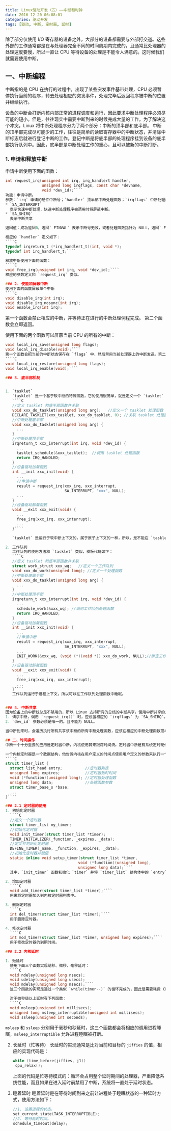 ```yaml
---
title: Linux驱动开发（五）——中断和时钟
date: 2016-12-20 06:08:01
categories: 驱动开发
tags: [驱动, 中断, 定时器, 延时]
---
```

除了部分仅使用 I/O 寄存器的设备之外，大部分的设备都需要与外部打交道。这些外部的工作通常都是在与处理器完全不同的时间周期内完成的，且通常比处理器的处理速度要慢，所以一直让 CPU 等待设备的处理是不能令人满意的。这时候我们就需要使用中断。
<!--more-->



## 一、中断编程
中断指的是 CPU 在执行的过程中，出现了某些突发事件基带处理，CPU 必须暂停执行当前的程序，转去处理相应的突发事件，处理完毕后返回程序被中断的位置并继续执行。

设备的中断会打断内核内部正常的进程调度和运行，因此要求中断处理程序必须尽可能的短小。但是，往往现实中需要中断到来的时候完成大量的工作。为了解决这个冲突，Linux 将中断处理程序分为了两个部分：中断的顶半部和底半部。
中断的顶半部完成尽可能少的工作，往往是简单的读取寄存器中的中断状态，并清除中断标志后就进行登记中断的工作。登记中断是将底半部的处理程序挂到设备的底半部执行队列中。因此，底半部是中断处理工作的重心，且可以被新的中断打断。

### 1. 申请和释放中断
申请中断使用下面的函数：
````C
int request_irq(unsigned int irq, irq_handlert handler, 
                unsigned long irqflags, const char *devname,
                void *dev_id);````
功能：申请中断。
参数：`irq` 申请的硬件中断号；`handler` 顶半部中断处理函数；`irqflags` 中断处理的属性；`devname` 用来显示中断拥有者；`dev_id` 传递给`handler` 用于中断共享的中断信号线。`irqflags` 可能的值有：
* `SA_INTERRUPT`
  表示快速中断处理，快速中断处理程序被调用时将屏蔽中断。
* `SA_SHIRQ`
  表示中断共享

返回值：成功返回0，返回`-EINVAL` 表示中断号无效，或者处理函数指针为 NULL，返回`-EBUSY` 表示中断已经被占用。

相应的 `handler` 定义如下：
````C
typedef irqreturn_t (*irq_handlert_t)(int, void *);
typedef int irq_handlert_t;````

释放中断使用下面的函数：
````C
void free_irq(unsigned int irq, void *dev_id);````
相应的参数定义和 `request_irq` 类似。

### 2. 使能和屏蔽中断
使用下面的函数屏蔽单个中断
````C
void disable_irq(int irq);
void disable_irq_nosync(int irq);
void enable_irq(int irq);
````
第一个函数会禁止相应的中断，并等待正在进行的中断处理例程完成。
第二个函数会立即返回。

使用下面的两个函数可以屏蔽当前 CPU 的所有的中断：
````C
void local_irq_save(unsigned long flags);
void local_irq_disable(void);````
第一个函数会把当前的中断状态保存在 `flags` 中，然后禁用当前处理器上的中断发送。第二个函数直接禁用所有的中断。相应的恢复函数是：
````C
void local_irq_restore(unsigned long flags);
void local_irq_enable(void);````

### 3. 底半部机制


1. `tasklet`
   `tasklet` 是一个基于软中断的特殊函数，它的使用很简单，就是定义一个 `tasklet` 和它的处理函数，并将他们两个关联起来。相应的模板代码如下：
   ````C
   //定义 tasklet 和底半部函数并关联
   void xxx_do_tasklet(unsigned long arg);   //定义一个 tasklet 处理函数
   DECLARE_TASKLET(xxx_tasklet, xxx_do_tasklet, 0); //关联 tasklet 处理函数
   //中断处理底半部
   void xxx_do_tasklet(unsigned long arg) {
     ...
   }
   //中断处理顶半部
   irqreturn_t xxx_interrupt(int irq, void *dev_id) {
     ...
     tasklet_schedule(&xxx_tasklet);  //调用 tasklet 处理函数
     return IRQ_HANDLED;
   }
   //设备驱动加载函数
   int __init xxx_init(void) {
     ...
     //申请中断
     result = request_irq(xxx_irq, xxx_interrupt,
                          SA_INTERRUPT, "xxx", NULL);
     ...
   }
   //设备驱动卸载函数
   void __exit xxx_exit(void) {
     ...
     free_irq(xxx_irq, xxx_interrupt);
     ...
   }````

   `tasklet` 是运行于软中断上下文的，属于原子上下文的一种，所以，是不能在 `tasklet` 处理函数中睡眠的。

2. 工作队列
   工作队列的使用方法和 `tasklet` 类似，模板代码如下：
   ````C
   //定义 tasklet 和底半部函数并关联
   struct work_struct xxx_wq;   //定义一个工作队列
   void xxx_do_work(unsigned long); //定义一个处理函数
   //中断处理底半部
   void xxx_do_tasklet(unsigned long arg) {
     ...
   }
   //中断处理顶半部
   irqreturn_t xxx_interrupt(int irq, void *dev_id) {
     ...
     schedule_work(&xxx_wq); //调用工作队列处理函数
     return IRQ_HANDLED;
   }
   //设备驱动加载函数
   int __init xxx_init(void) {
     ...
     //申请中断
     result = request_irq(xxx_irq, xxx_interrupt,
                          SA_INTERRUPT, "xxx", NULL);
     ...
     INIT_WORK(&xxx_wq, (void (*)(void *)) xxx_do_work, NULL);//绑定工作队列和处理函数
   }
   //设备驱动卸载函数
   void __exit xxx_exit(void) {
     ...
     free_irq(xxx_irq, xxx_interrupt);
     ...
   }````
   工作队列运行于进程上下文，所以可以在工作队列处理函数中睡眠。


### 4. 中断共享
因为设备上的中断线总是不够用的，所以 Linux 支持所有的总线的中断共享。使用中断共享的方法和之前介绍的类似，有几点不同：
1. 请求中断，调用 `request_irq()` 时，应设置相应的 `irqflags` 为 `SA_SHIRQ`。
2. `dev_id` 参数必须是唯一的。且不能为 NULL。

当中断到来时，会遍历执行所有共享该中断的所有中断处理函数，应该在相应的中断处理函数顶半部中根据传入的 `dev_id` 值判断是否为当前设备的中断，是应返回 `IRQ_HANDLED` ，如果不是则返回 `IRQ_NONE`。

## 二、时间操作
中断一个十分重要的应用是定时器中断，内核使用其来跟踪时间流。定时器中断是有系统定时硬件以周期性的间隔产生，这个间隔是内核根据 `HZ` 的值来决定的。每次当内核定时器发生中断时，内核内部计数器就加1，这个计数器的值在系统引导的时候设置为0，因此它的值就是系统启动以来的时钟滴答数。这个值保存在一个 64 位的变量 `jiffies_64` 中，但我们更多使用的是一个 `jiffies` 变量。

一个内核定时器是一个数据结构，他告诉内核在用户定义的时间点使用用户定义的参数来执行一个用户定义的函数。它的结构如下：
````C
struct timer_list {
  struct list_head entry;          //定时器列表
  unsigned long expires;           //定时器到时时间
  void (*function)(unsigned long); //定时器处理函数
  unsigned long data;              //处理函数参数
  struct timer_base_s *base;
  ...
}````

### 2.1 定时器的使用
1. 初始化定时器
  ````C
  //定义一个定时器
  struct timer_list my_timer;
  //初始化定时器   
  void init_timer(struct timer_list *timer);
  TIMER_INITIALIZER(_function, _expires, _data);
  //定义并初始化定时器
  DEFINE_TIMER(_name, _function, _expires, _data);
  //初始化定时器并赋值
  static inline void setup_timer(struct timer_list *timer,
                                void (*function)(unsigned long),
                                unsigned long data);````
  其中，`init_timer` 函数初始化 `timer` 并将 `timer_list` 结构体中的 `entry` 的 `next` 设置为 NULL，将 `base` 赋值。

2. 增加定时器
  ````C
  void add_timer(struct timer_list *timer);````
  用来将定时器加入到内核定时器列表中。

3. 删除定时器
  ````C
  int del_timer(struct timer_list *timer);````
  用于删除定时器。

4. 修改定时器
  ````C
  int mod_timer(struct timer_list *timer, unsigned long expires);````
  用于修改定时器的到期时间。

### 2.2 内核延时

1. 短延时
  使用下面三个函数实现纳秒、微秒、毫秒延时：
  ````C
  void ndelay(unsigned long nsecs);
  void udelay(unsigned long usecs);
  void mdelay(unsigned long msecs);````
  这三个函数的实现是通过一个类似 `while(timer--)` 的循环完成的，因此是需要耗费 CPU 资源的。

  对于微秒级以上延时有下列函数：
  ````C
  void msleep(unsigned int millisecs);
  unsigned long msleep_interruptible(unsigned int millisecs);
  void ssleep(unsigned int seconds);
  ````
  `msleep` 和 `ssleep` 分别用于毫秒和秒延时，这三个函数都会将相应的调用进程睡眠，`msleep_interruptible` 允许进程睡眠被打断。

2. 长延时（忙等待）
   长延时的实现通常是比对当前和目标的 `jiffies` 的值，相应的实现代码是：
   ````C
   while (time_before(jiffies, j1))
    cpu_relax();
   ````
   上面的代码是忙等待模式的：循环会占用整个延时期间的处理器，严重降低系统性能，而且如果在进入延时前禁用了中断，系统将一直处于延时状态。

3. 睡着延时
   睡着延时是在等待时间到来之前让进程处于睡眠状态的一种延时方式，使用方法如下：
   ````C
   //1. 设置进程的状态。
   set_current_state(TASK_INTERRUPTIBLE);
   //2. 等待延时时间。
   schedule_timeout(delay);
   ````

  




